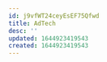 ```yaml
---
id: j9vfWT24ceyEsEF75Qfwd
title: AdTech
desc: ''
updated: 1644923419543
created: 1644923419543
---
```


